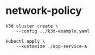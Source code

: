 # network-policy

```
k3d cluster create \
    --config ../k3d-example.yaml
```

```
kubectl apply \
    --kustomize ./app-service-a
```
